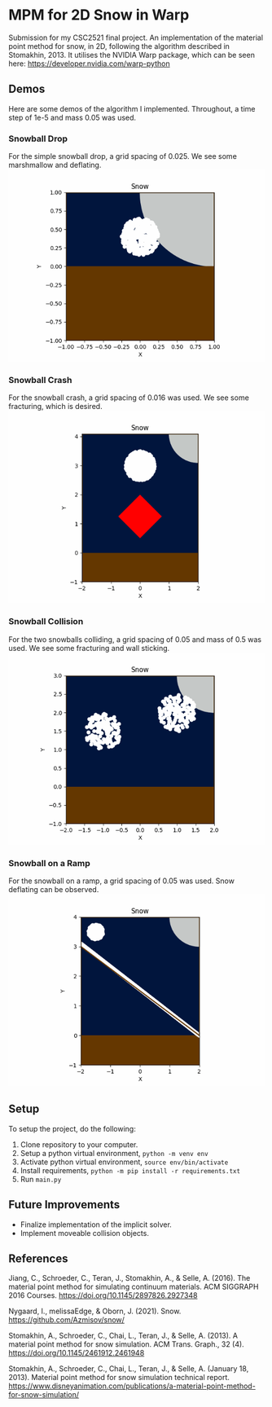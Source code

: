 # MPM for 2D Snow in Warp
Submission for my CSC2521 final project. An implementation of the material point method for snow, in 2D, following the algorithm described in Stomakhin, 2013. It utilises the NVIDIA Warp package, which can be seen here: https://developer.nvidia.com/warp-python

## Demos
Here are some demos of the algorithm I implemented. Throughout, a time step of 1e-5 and mass 0.05 was used.
### Snowball Drop
For the simple snowball drop, a grid spacing of 0.025. We see some marshmallow and deflating.
![](https://github.com/nathangs6/MPMWarp_2D/blob/main/demo/drop_demo.gif)
### Snowball Crash
For the snowball crash, a grid spacing of 0.016 was used. We see some fracturing, which is desired.
![](https://github.com/nathangs6/MPMWarp_2D/blob/main/demo/crash_demo.gif)
### Snowball Collision
For the two snowballs colliding, a grid spacing of 0.05 and mass of 0.5 was used. We see some fracturing and wall sticking.
![](https://github.com/nathangs6/MPMWarp_2D/blob/main/demo/collide_demo.gif)
### Snowball on a Ramp
For the snowball on a ramp, a grid spacing of 0.05 was used. Snow deflating can be observed. 
![](https://github.com/nathangs6/MPMWarp_2D/blob/main/demo/ramp_demo.gif)
## Setup
To setup the project, do the following:
1. Clone repository to your computer.
2. Setup a python virtual environment, `python -m venv env`
3. Activate python virtual environment, `source env/bin/activate`
4. Install requirements, `python -m pip install -r requirements.txt`
5. Run `main.py`

## Future Improvements
* Finalize implementation of the implicit solver.
* Implement moveable collision objects.

## References
Jiang, C., Schroeder, C., Teran, J., Stomakhin, A., & Selle, A. (2016). The material point method for simulating continuum materials. ACM SIGGRAPH 2016 Courses. https://doi.org/10.1145/2897826.2927348

Nygaard, I., melissaEdge, & Oborn, J. (2021). Snow. https://github.com/Azmisov/snow/

Stomakhin, A., Schroeder, C., Chai, L., Teran, J., & Selle, A. (2013). A material point method for snow simulation. ACM Trans. Graph., 32 (4). https://doi.org/10.1145/2461912.2461948

Stomakhin, A., Schroeder, C., Chai, L., Teran, J., & Selle, A. (January 18, 2013). Material point method for snow simulation technical report. https://www.disneyanimation.com/publications/a-material-point-method-for-snow-simulation/
